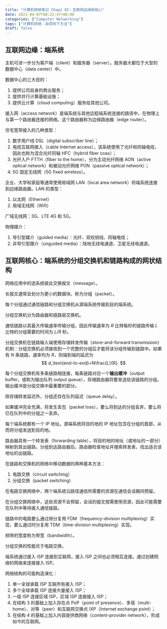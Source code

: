 ```yaml
---
title: "计算机网络笔记 Chap1 02：互联网边缘和核心"
date: 2021-04-07T08:22:47+08:00
categories: ["Computer Networking"]
tags: ["计算机网络：自顶向下方法"]
draft: false
---
```


## 互联网边缘：端系统

主机可进一步分为客户端（client）和服务器（server）。服务器大都位于大型的数据中心（data center）中。

<!--more-->

数据中心的三大目的：

1. 提供公司自身的商业服务；
2. 提供并行计算基础设施；
3. 提供云计算（cloud computing）服务给其他公司。

接入网（access network）是端系统与其他远程端系统连接的路径中，在物理上与第一个路由器连接的网络。这个路由器称为边缘路由器（edge router）。

住宅宽带接入的几种类型：

1. 数字用户线 DSL（digital subscriber line）；
2. 电缆互联网接入（cable Internet access），该系统使用了光纤和同轴电缆，因此也称为混合光纤同轴 HFC（hybrid fiber coax）；
3. 光纤入户 FTTH（fiber to the home），分为主动光纤网络 AON（active optical network）和被动光纤网络 PON（passive optical network）；
4. 5G 固定无线网（5G fixed wireless）。

企业、大学和家庭等通常使用局域网 LAN（local area network）将端系统连接到边缘路由器。LAN 的类型：

1. 以太网（Ethernet）
2. 局域无线网（Wifi）

广域无线网：3G、LTE 4G 和 5G。

物理媒介：

1. 导引型媒介（guided media）：光纤、双绞铜线、同轴电缆；
2. 非导引型媒介（unguided media）：陆地无线电通道、卫星无线电通道。

## 互联网核心：端系统的分组交换机和链路构成的网状结构

网络应用中的选系统彼此交换报文（message）。

长报文通常会划分为更小的数据块，称为分组（packet）。

每个分组通过通信链路和分组交换机从源端系统传输到目的端系统。

分组交换机分为路由器和链路层交换机。

通信链路以其最大传输速率传输分组，因此传输速率为 $R$ 比特每秒的链路传输 $L$ 比特的分组需要的时间为 $L/R$ 秒。

分组交换机在链路输入端使用存储转发传输（store-and-forward transmission）机制：分组交换机必须接收到一个完整的分组后才能将该分组传输到链路中。如果有 $N$ 条链路，速率均为 $R$，则端到端的延迟为
$$
d_\text{end-to-end}=N\frac{L}{R}.
$$

每个分组交换机有多条链路相连接，每条链路对应一个**输出缓冲**（output buffer，或称为输出队列 output queue），存储路由器将要发送给该链路的分组。输出缓冲是分组交换中最重要的部分。

除存储转发延迟外，分组还存在队列延迟（queue delay）。

如果缓冲完全充满，将发生丢包（packet loss），要么将到达的分组丢弃，要么将已在队列中的分组之一丢弃。

每个端系统都有一个 IP 地址。源端系统将目的地的 IP 地址包含在分组的首部，从而将分组发送到目的地。

路由器具有一个转发表（forwarding table），将目的地的地址（或地址的一部分）映射到其出链路。分组到达路由器后，路由器检查地址并搜索转发表，找出适合该地址的出链路。

在链路和交换机的网络中移动数据的两种基本方法：

1. 电路交换（circuit switching）
2. 分组交换（packet switching）

在电路交换网络中，两个端系统沿路径通信所需要的资源在通信会话期间预留。

在分组交换网络中，这些资源不会预留，会话的报文按需使用资源，因此可能需要在队列中等待接入通信链路。

链路中的电路要么通过频分复用 FDM（frequency-division multiplexing）实现，要么通过时分复用 TDM（time-division multiplexing）实现。

频带的宽度称为带宽（bandwidth）。

分组交换的性能优于电路交换。

端系统通过接入 ISP 连接到互联网，接入 ISP 之间也必须相互连接。通过创建网络的网络来连接接入 ISP。

网络结构的可能构造演化：

1. 单一全球承载 ISP 互联所有接入 ISP；
2. 多个全球承载 ISP 连接大量接入 ISP；
3. 一级 ISP 连接区域 ISP，区域 ISP 连接接入 ISP；
4. 在结构 3 的基础上加入存在点 PoP（point of presence）、多宿（multi-home）、对等（peer）和互联网交换点 IXP（Internet exchange point）；
5. 在结构 4 的基础上加入内容提供商网络（content-provider network），形成如今的互联网。